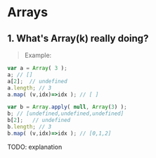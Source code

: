 # Arrays

## 1. What's Array(k) really doing?

> Example:
```js
var a = Array( 3 );
a; // []
a[2];  // undefined
a.length; // 3
a.map( (v,idx)=>idx ); // [ ]

var b = Array.apply( null, Array(3) );
b; // [undefined,undefined,undefined]
b[2];   // undefined
b.length; // 3
b.map( (v,idx)=>idx ); // [0,1,2]
```

TODO: explanation